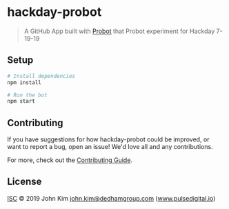 # hackday-probot

> A GitHub App built with [Probot](https://github.com/probot/probot) that Probot experiment for Hackday 7-19-19

## Setup

```sh
# Install dependencies
npm install

# Run the bot
npm start
```

## Contributing

If you have suggestions for how hackday-probot could be improved, or want to report a bug, open an issue! We'd love all and any contributions.

For more, check out the [Contributing Guide](CONTRIBUTING.md).

## License

[ISC](LICENSE) © 2019 John Kim <john.kim@dedhamgroup.com> (www.pulsedigital.io)

